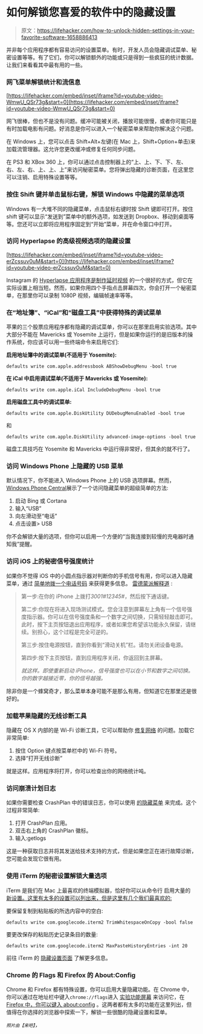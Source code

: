 # 如何解锁您喜爱的软件中的隐藏设置

> 原文：<https://lifehacker.com/how-to-unlock-hidden-settings-in-your-favorite-software-1658886413>

并非每个应用程序都有容易访问的设置菜单。有时，开发人员会隐藏调试菜单、秘密设置等等。有了它们，你可以解锁额外的功能或只是得到一些疯狂的统计数据。让我们来看看其中最有用的一些。



### 网飞菜单解锁统计和流信息

 [https://lifehacker.com/embed/inset/iframe?id=youtube-video-WmwU_QSr73g&start=0](https://lifehacker.com/embed/inset/iframe?id=youtube-video-WmwU_QSr73g&start=0) 

网飞很棒，但也不是没有问题。缓冲可能被关闭，播放可能很慢，或者你可能只是有时加载电影有问题。好消息是你可以进入一个秘密菜单来帮助你解决这个问题。

在 Windows 上，您可以点击 Shift+Alt+左键(在 Mac 上，Shift+Option+单击)来加载流管理器。这允许您更改缓冲或修复任何同步问题。

在 PS3 和 XBox 360 上，你可以通过点击控制器上的“上、上、下、下、左、右、左、右、上、上、上”来访问秘密菜单。您将弹出隐藏的诊断页面，在这里您可以注销、启用特殊设置等等。

### 按住 Shift 键并单击鼠标右键，解锁 Windows 中隐藏的菜单选项

Windows 有一大堆不同的隐藏菜单，点击鼠标右键时按 Shift 键即可打开。按住 shift 键可以显示“发送到”菜单中的额外选项，如发送到 Dropbox、移动到桌面等等。您还可以立即将应用程序固定到“开始”菜单，并在命令窗口中打开。

### 访问 Hyperlapse 的高级视频选项的隐藏设置

 [https://lifehacker.com/embed/inset/iframe?id=youtube-video-erZcssuv0uM&start=0](https://lifehacker.com/embed/inset/iframe?id=youtube-video-erZcssuv0uM&start=0) 

Instagram 的 [Hyperlapse 应用程序是制作延时视频](https://lifehacker.com/instagram-releases-hyperlapse-creates-dead-simple-time-1626944135) 的一个很好的方式，但它在实际设置上相当短。然而，如果你用四个手指点击屏幕四次，你会打开一个秘密菜单，在那里你可以录制 1080P 视频，编辑帧速率等等。

### 在“地址簿”、“iCal”和“磁盘工具”中获得特殊的调试菜单

苹果的三个股票应用程序都有隐藏的调试菜单，你可以在那里启用实验选项。其中大部分不能在 Mavericks 或 Yosemite 上运行，但是如果你运行的是旧版本的操作系统，你应该可以用一些终端命令来启用它们:

**启用地址簿中的调试菜单(不适用于 Yosemite):**

```
defaults write com.apple.addressbook ABShowDebugMenu -bool true
```

**在 iCal 中启用调试菜单(不适用于 Mavericks 或 Yosemite):**

```
defaults write com.apple.iCal IncludeDebugMenu -bool true
```

**启用磁盘工具中的调试菜单:**

```
defaults write com.apple.DiskUtility DUDebugMenuEnabled -bool true
```

和

```
defaults write com.apple.DiskUtility advanced-image-options -bool true
```

磁盘工具技巧在 Yosemite 和 Mavericks 中运行得非常好，但其余的就不行了。

### 访问 Windows Phone 上隐藏的 USB 菜单

默认情况下，你不能进入 Windows Phone 上的 USB 选项屏幕。然而，[Windows Phone Central](http://www.windowscentral.com/bing-search-reveals-hidden-usb-settings-windows-phone-81)展示了一个访问隐藏菜单的超级简单的方法:

1.  启动 Bing 或 Cortana
2.  输入“USB”
3.  向左滑动至“电话”
4.  点击设置> USB

你不会解锁大量的选项，但你可以启用一个方便的“当我连接到较慢的充电器时通知我”提醒。

### 访问 iOS 上的秘密信号强度统计

如果你不觉得 iOS 中的小圆点指示器对判断你的手机信号有用，你可以进入隐藏菜单，通过 [简单地拨一个电话号码](http://lifehacker.com/see-the-actual-signal-strength-on-your-iphone-or-androi-5929546) 来获得更多信息。 [雷德蒙派解释道](http://www.redmondpie.com/how-strong-is-your-iphone-signal-find-out-now-no-jailbreak-required/) :

> 第一步:在你的 iPhone 上拨打*3001#12345#*，然后按下通话键。
> 
> 第二步:你现在将进入现场测试模式。您会注意到屏幕左上角有一个信号强度指示器。你可以在信号强度条和一个数字之间切换，只需轻轻敲击即可。此时，按下主页按钮退出应用程序，或者如果您希望该功能永久保留，请继续。别担心，这个过程是完全可逆的。
> 
> 第三步:按住电源按钮，直到你看到“滑动关机”栏。请勿关闭设备电源。
> 
> 第四步:按下主页按钮，直到应用程序关闭，你返回到主屏幕。
> 
> *就这样。即使重新启动 iPhone，信号强度也可以在小节和数字之间切换。你的数字越接近零，你的信号越强。*

除非你是一个蜂窝奇才，那么菜单本身可能不是那么有用，但知道它在那里还是很好的。

### 加载苹果隐藏的无线诊断工具

隐藏在 OS X 内部的是 Wi-Fi 诊断工具，它可以帮助你 [修复网络](http://lifehacker.com/optimize-your-wi-fi-network-with-macs-hidden-diagnostic-5931280) 的问题。加载它非常简单:

1.  按住 Option 键点按菜单栏中的 Wi-Fi 符号。
2.  选择“打开无线诊断”

就是这样。应用程序将打开，你可以检查出你的网络统计吨。

### 访问崩溃计划日志

如果你需要检查 CrashPlan 中的错误日志，你可以使用 [的隐藏菜单](http://support.code42.com/CrashPlan/Latest/Troubleshooting/Sending_CrashPlan_Log_Files_To_Support) 来完成。这个过程非常简单:

1.  打开 CrashPlan 应用。
2.  双击右上角的 CrashPlan 徽标。
3.  输入:getlogs

这是一种获取日志并将其发送给技术支持的方式，但是如果您正在进行故障诊断，您可能会发现它很有用。

### 使用 iTerm 的秘密设置解锁大量选项

iTerm 是我们在 Mac 上最喜欢的终端模拟器，恰好你可以从命令行 启用大量的 [新设置。这里有太多的设置可以列出来，但是这里有几个我们最喜欢的:](https://iterm2.com/documentation-hidden-settings.html)

要保留复制到粘贴板的所选内容中的空白:

```
defaults write com.googlecode.iterm2 TrimWhitespaceOnCopy -bool false
```

要更改保存的粘贴历史记录条目的数量:

```
defaults write com.googlecode.iterm2 MaxPasteHistoryEntries -int 20
```

前往 iTerm 的 [隐藏设置页面](https://iterm2.com/documentation-hidden-settings.html) 了解更多信息。

### Chrome 的 Flags 和 Firefox 的 About:Config

Chrome 和 Firefox 都有特殊设置，你可以启用大量隐藏功能。在 Chrome 中，你可以通过在地址栏中键入`chrome://flags`进入 [实验功能屏幕](https://lifehacker.com/the-best-experimental-chrome-features-you-should-check-478620752) 来访问它，在 [Firefox 中，你可以键入 about:config](http://lifehacker.com/the-best-about-config-tweaks-that-make-firefox-better-1442137111) 。这两者都有太多的功能在这里列出，但值得在你选择的浏览器中探索一下，解锁一些很酷的隐藏设置和菜单。

<small>*照片由*</small><small>*【来吧】*</small>*，*